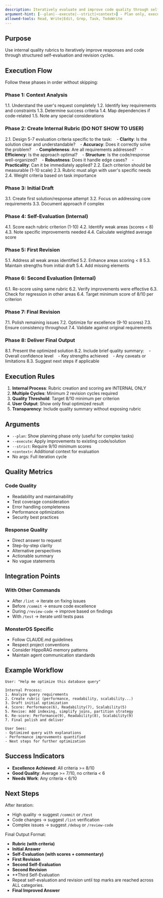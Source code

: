 ```yaml
---
description: Iteratively evaluate and improve code quality through self-assessment rubrics and multiple revision cycles
argument-hint: [--plan|--execute|--strict|<context>] - Plan only, execute improvements, strict mode, or specific context
allowed-tools: Read, Write|Edit, Grep, Task, TodoWrite
---
```


## Purpose
Use internal quality rubrics to iteratively improve responses and code through structured self-evaluation and revision cycles.

## Execution Flow
Follow these phases in order without skipping:

### Phase 1: Context Analysis
1.1. Understand the user's request completely
1.2. Identify key requirements and constraints
1.3. Determine success criteria
1.4. Map dependencies if code-related
1.5. Note any special considerations

### Phase 2: Create Internal Rubric (DO NOT SHOW TO USER)
2.1. Design 5-7 evaluation criteria specific to the task:
   - **Clarity**: Is the solution clear and understandable?
   - **Accuracy**: Does it correctly solve the problem?
   - **Completeness**: Are all requirements addressed?
   - **Efficiency**: Is the approach optimal?
   - **Structure**: Is the code/response well-organized?
   - **Robustness**: Does it handle edge cases?
   - **Practicality**: Can it be immediately applied?
2.2. Each criterion should be measurable (1-10 scale)
2.3. Rubric must align with user's specific needs
2.4. Weight criteria based on task importance

### Phase 3: Initial Draft
3.1. Create first solution/response attempt
3.2. Focus on addressing core requirements
3.3. Document approach if complex

### Phase 4: Self-Evaluation (Internal)
4.1. Score each rubric criterion (1-10)
4.2. Identify weak areas (scores < 8)
4.3. Note specific improvements needed
4.4. Calculate weighted average score

### Phase 5: First Revision
5.1. Address all weak areas identified
5.2. Enhance areas scoring < 8
5.3. Maintain strengths from initial draft
5.4. Add missing elements

### Phase 6: Second Evaluation (Internal)
6.1. Re-score using same rubric
6.2. Verify improvements were effective
6.3. Check for regression in other areas
6.4. Target minimum score of 8/10 per criterion

### Phase 7: Final Revision
7.1. Polish remaining issues
7.2. Optimize for excellence (9-10 scores)
7.3. Ensure consistency throughout
7.4. Validate against original requirements

### Phase 8: Deliver Final Output
8.1. Present the optimized solution
8.2. Include brief quality summary:
   - Overall confidence level
   - Key strengths achieved
   - Any caveats or limitations
8.3. Suggest next steps if applicable

## Execution Rules

1. **Internal Process**: Rubric creation and scoring are INTERNAL ONLY
2. **Multiple Cycles**: Minimum 2 revision cycles required
3. **Quality Threshold**: Target 8/10 minimum per criterion
4. **User Output**: Show only final optimized result
5. **Transparency**: Include quality summary without exposing rubric

## Arguments

- `--plan`: Show planning phase only (useful for complex tasks)
- `--execute`: Apply improvements to existing code/solution
- `--strict`: Require 9/10 minimum scores
- `<context>`: Additional context for evaluation
- No args: Full iteration cycle

## Quality Metrics

### Code Quality
- Readability and maintainability
- Test coverage consideration
- Error handling completeness
- Performance optimization
- Security best practices

### Response Quality
- Direct answer to request
- Step-by-step clarity
- Alternative perspectives
- Actionable summary
- No vague statements

## Integration Points

### With Other Commands
- After `/lint` -> iterate on fixing issues
- Before `/commit` -> ensure code excellence
- During `/review-code` -> improve based on findings
- With `/test` -> iterate until tests pass

### MonsterOS Specific
- Follow CLAUDE.md guidelines
- Respect project conventions
- Consider HippoRAG memory patterns
- Maintain agent communication standards

## Example Workflow

```
User: "Help me optimize this database query"

Internal Process:
1. Analyze query requirements
2. Create rubric (performance, readability, scalability...)
3. Draft initial optimization
4. Score: Performance(6), Readability(7), Scalability(5)
5. Revise: Add indexing, simplify joins, partition strategy
6. Re-score: Performance(9), Readability(8), Scalability(9)
7. Final polish and deliver

User Sees:
- Optimized query with explanations
- Performance improvements quantified
- Next steps for further optimization
```

## Success Indicators

- **Excellence Achieved**: All criteria >= 8/10
- **Good Quality**: Average >= 7/10, no criteria < 6
- **Needs Work**: Any criteria < 6/10

## Next Steps

After iteration:
- High quality -> suggest `/commit` or `/test`
- Code changes -> suggest `/lint` verification
- Complex issues -> suggest `/debug` or `/review-code`


Final Output Format:
- **Rubric (with criteria)**
- **Initial Answer**
- **Self-Evaluation (with scores + commentary)**
- **First Revision**
- **Second Self-Evaluation**
- **Second Revision**
- **Third Self-Evaluation 
- Repeat self-evaluation and revision until top marks are reached across ALL categories. 
- **Final Improved Answer**